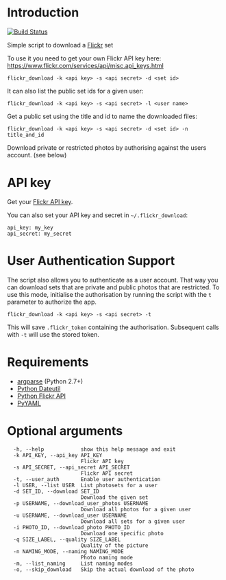 # Introduction

[![Build Status](https://travis-ci.org/beaufour/flickr-download.svg)](https://travis-ci.org/beaufour/flickr-download)

Simple script to download a [Flickr](http://flickr.com) set

To use it you need to get your own Flickr API key here:
https://www.flickr.com/services/api/misc.api_keys.html

    flickr_download -k <api key> -s <api secret> -d <set id>

It can also list the public set ids for a given user:

    flickr_download -k <api key> -s <api secret> -l <user name>

Get a public set using the title and id to name the downloaded files:

    flickr_download -k <api key> -s <api secret> -d <set id> -n title_and_id

Download private or restricted photos by authorising against the users account. (see below)

# API key

Get your [Flickr API key](http://www.flickr.com/services/api/).

You can also set your API key and secret in `~/.flickr_download`:

    api_key: my_key
    api_secret: my_secret

# User Authentication Support

The script also allows you to authenticate as a user account. That way you can download sets that
are private and public photos that are restricted. To use this mode, initialise the authorisation by
running the script with the `t` parameter to authorize the app.

    flickr_download -k <api key> -s <api secret> -t

This will save `.flickr_token` containing the authorisation. Subsequent calls with `-t` will use the
stored token.

# Requirements

* [argparse](http://docs.python.org/2.7/library/argparse.html) (Python 2.7+)
* [Python Dateutil](http://labix.org/python-dateutil)
* [Python Flickr API](https://github.com/alexis-mignon/python-flickr-api/)
* [PyYAML](http://pyyaml.org/)

# Optional arguments

```
  -h, --help            show this help message and exit
  -k API_KEY, --api_key API_KEY
                        Flickr API key
  -s API_SECRET, --api_secret API_SECRET
                        Flickr API secret
  -t, --user_auth       Enable user authentication
  -l USER, --list USER  List photosets for a user
  -d SET_ID, --download SET_ID
                        Download the given set
  -p USERNAME, --download_user_photos USERNAME
                        Download all photos for a given user
  -u USERNAME, --download_user USERNAME
                        Download all sets for a given user
  -i PHOTO_ID, --download_photo PHOTO_ID
                        Download one specific photo
  -q SIZE_LABEL, --quality SIZE_LABEL
                        Quality of the picture
  -n NAMING_MODE, --naming NAMING_MODE
                        Photo naming mode
  -m, --list_naming     List naming modes
  -o, --skip_download   Skip the actual download of the photo
```
